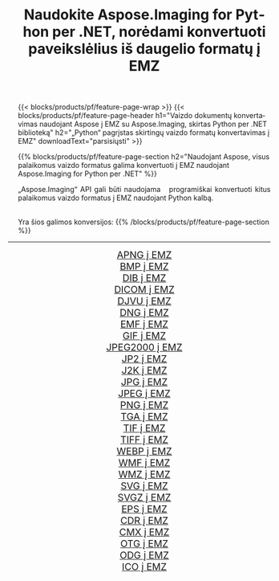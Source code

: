 ﻿---
title: Naudokite Aspose.Imaging for Python per .NET, norėdami konvertuoti paveikslėlius iš daugelio formatų į EMZ 
weight: 3920
url: /lt/python-net/conversion/to/emz/ 
lang: lt
langdirlevel: 2
locales: zh-hans,ja,it,ru,de,es,fr,nl,id,lt,pl,pt,vi,tr,ko,zh-hant,ar,hi,th,sv,cs,uk,he
description: Galite naudoti Aspose.Imaging for Python per .NET biblioteką, norėdami konvertuoti iš įvairių formatų į EMZ
---

{{< blocks/products/pf/feature-page-wrap >}}
{{< blocks/products/pf/feature-page-header h1="Vaizdo dokumentų konvertavimas naudojant Aspose į EMZ su Aspose.Imaging, skirtas Python per .NET biblioteką" h2="„Python“ pagrįstas skirtingų vaizdo formatų konvertavimas į EMZ" downloadText="parsisiųsti" >}}


{{% blocks/products/pf/feature-page-section  h2="Naudojant Aspose, visus palaikomus vaizdo formatus galima konvertuoti į EMZ naudojant Aspose.Imaging for Python per .NET" %}}
<p align=justify>„Aspose.Imaging“ API gali būti naudojama   programiškai konvertuoti kitus palaikomus vaizdo formatus į EMZ naudojant Python kalbą.</p>
<br/>
Yra šios galimos konversijos:
{{% /blocks/products/pf/feature-page-section %}}
<div class="container-fluid productfamilypage bg-gray">
    <div class="convertypes bg-gray agp-content section">
        <div class="container">
		<hr style="margin-left:-20px;"/>
		<div class="row other-converters" style="gap: 10px;font-size: 19px;text-align:center;">
		    <div class='col-md-2 other-converter remove-lp remove-rp'><a href="/imaging/lt/python-net/conversion/apng-to-emz/" style="padding:15px;">APNG į EMZ</a></div>
<div class='col-md-2 other-converter remove-lp remove-rp'><a href="/imaging/lt/python-net/conversion/bmp-to-emz/" style="padding:15px;">BMP į EMZ</a></div>
<div class='col-md-2 other-converter remove-lp remove-rp'><a href="/imaging/lt/python-net/conversion/dib-to-emz/" style="padding:15px;">DIB į EMZ</a></div>
<div class='col-md-2 other-converter remove-lp remove-rp'><a href="/imaging/lt/python-net/conversion/dicom-to-emz/" style="padding:15px;">DICOM į EMZ</a></div>
<div class='col-md-2 other-converter remove-lp remove-rp'><a href="/imaging/lt/python-net/conversion/djvu-to-emz/" style="padding:15px;">DJVU į EMZ</a></div>
<div class='col-md-2 other-converter remove-lp remove-rp'><a href="/imaging/lt/python-net/conversion/dng-to-emz/" style="padding:15px;">DNG į EMZ</a></div>
<div class='col-md-2 other-converter remove-lp remove-rp'><a href="/imaging/lt/python-net/conversion/emf-to-emz/" style="padding:15px;">EMF į EMZ</a></div>
<div class='col-md-2 other-converter remove-lp remove-rp'><a href="/imaging/lt/python-net/conversion/gif-to-emz/" style="padding:15px;">GIF į EMZ</a></div>
<div class='col-md-2 other-converter remove-lp remove-rp'><a href="/imaging/lt/python-net/conversion/jpeg2000-to-emz/" style="padding:15px;">JPEG2000 į EMZ</a></div>
<div class='col-md-2 other-converter remove-lp remove-rp'><a href="/imaging/lt/python-net/conversion/jp2-to-emz/" style="padding:15px;">JP2 į EMZ</a></div>
<div class='col-md-2 other-converter remove-lp remove-rp'><a href="/imaging/lt/python-net/conversion/j2k-to-emz/" style="padding:15px;">J2K į EMZ</a></div>
<div class='col-md-2 other-converter remove-lp remove-rp'><a href="/imaging/lt/python-net/conversion/jpg-to-emz/" style="padding:15px;">JPG į EMZ</a></div>
<div class='col-md-2 other-converter remove-lp remove-rp'><a href="/imaging/lt/python-net/conversion/jpeg-to-emz/" style="padding:15px;">JPEG į EMZ</a></div>
<div class='col-md-2 other-converter remove-lp remove-rp'><a href="/imaging/lt/python-net/conversion/png-to-emz/" style="padding:15px;">PNG į EMZ</a></div>
<div class='col-md-2 other-converter remove-lp remove-rp'><a href="/imaging/lt/python-net/conversion/tga-to-emz/" style="padding:15px;">TGA į EMZ</a></div>
<div class='col-md-2 other-converter remove-lp remove-rp'><a href="/imaging/lt/python-net/conversion/tif-to-emz/" style="padding:15px;">TIF į EMZ</a></div>
<div class='col-md-2 other-converter remove-lp remove-rp'><a href="/imaging/lt/python-net/conversion/tiff-to-emz/" style="padding:15px;">TIFF į EMZ</a></div>
<div class='col-md-2 other-converter remove-lp remove-rp'><a href="/imaging/lt/python-net/conversion/webp-to-emz/" style="padding:15px;">WEBP į EMZ</a></div>
<div class='col-md-2 other-converter remove-lp remove-rp'><a href="/imaging/lt/python-net/conversion/wmf-to-emz/" style="padding:15px;">WMF į EMZ</a></div>
<div class='col-md-2 other-converter remove-lp remove-rp'><a href="/imaging/lt/python-net/conversion/wmz-to-emz/" style="padding:15px;">WMZ į EMZ</a></div>
<div class='col-md-2 other-converter remove-lp remove-rp'><a href="/imaging/lt/python-net/conversion/svg-to-emz/" style="padding:15px;">SVG į EMZ</a></div>
<div class='col-md-2 other-converter remove-lp remove-rp'><a href="/imaging/lt/python-net/conversion/svgz-to-emz/" style="padding:15px;">SVGZ į EMZ</a></div>
<div class='col-md-2 other-converter remove-lp remove-rp'><a href="/imaging/lt/python-net/conversion/eps-to-emz/" style="padding:15px;">EPS į EMZ</a></div>
<div class='col-md-2 other-converter remove-lp remove-rp'><a href="/imaging/lt/python-net/conversion/cdr-to-emz/" style="padding:15px;">CDR į EMZ</a></div>
<div class='col-md-2 other-converter remove-lp remove-rp'><a href="/imaging/lt/python-net/conversion/cmx-to-emz/" style="padding:15px;">CMX į EMZ</a></div>
<div class='col-md-2 other-converter remove-lp remove-rp'><a href="/imaging/lt/python-net/conversion/otg-to-emz/" style="padding:15px;">OTG į EMZ</a></div>
<div class='col-md-2 other-converter remove-lp remove-rp'><a href="/imaging/lt/python-net/conversion/odg-to-emz/" style="padding:15px;">ODG į EMZ</a></div>
<div class='col-md-2 other-converter remove-lp remove-rp'><a href="/imaging/lt/python-net/conversion/ico-to-emz/" style="padding:15px;">ICO į EMZ</a></div>
                </div>
        </div>
    </div>
</div>
<br/>


